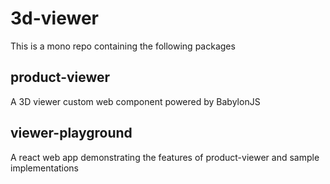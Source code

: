 # 3d-viewer

This is a mono repo containing the following packages

## product-viewer
A 3D viewer custom web component powered by BabylonJS

## viewer-playground
A react web app demonstrating the features of product-viewer and sample implementations
